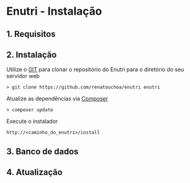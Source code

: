 # Enutri - Instalação
## 1. Requisitos
## 2. Instalação

Utilize o [GIT](https://git-scm.com) para clonar o repositório do Enutri para o diretório do seu servidor web

`> git clone https://github.com/renatouchoa/enutri enutri`

Atualize as dependências via [Composer](https://getcomposer.org)

`> composer update`

Execute o instalador

`http://<caminho_do_enutri>/install`

## 3. Banco de dados
## 4. Atualização
